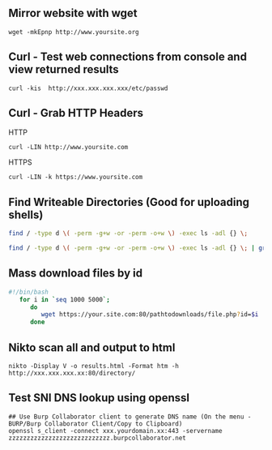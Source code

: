 Mirror website with wget
------------------------
```
wget -mkEpnp http://www.yoursite.org
```
Curl - Test web connections from console and view returned results
------------------------
```
curl -kis  http://xxx.xxx.xxx.xxx/etc/passwd
```
Curl - Grab HTTP Headers
------------------------
HTTP
```
curl -LIN http://www.yoursite.com
```
HTTPS
```
curl -LIN -k https://www.yoursite.com
```
Find Writeable Directories (Good for uploading shells)
------------------------
```bash
find / -type d \( -perm -g+w -or -perm -o+w \) -exec ls -adl {} \;
```
```bash
find / -type d \( -perm -g+w -or -perm -o+w \) -exec ls -adl {} \; | grep www-data
```

Mass download files by id
------------------------
```bash
#!/bin/bash
   for i in `seq 1000 5000`;
      do
         wget https://your.site.com:80/pathtodownloads/file.php?id=$i
      done
```
Nikto scan all and output to html
------------------------
```
nikto -Display V -o results.html -Format htm -h http://xxx.xxx.xxx.xx:80/directory/
```

Test SNI DNS lookup using openssl
------------------------
```
## Use Burp Collaborator client to generate DNS name (On the menu - BURP/Burp Collaborator Client/Copy to Clipboard)
openssl s_client -connect xxx.yourdomain.xx:443 -servername zzzzzzzzzzzzzzzzzzzzzzzzzzzz.burpcollaborator.net
```

